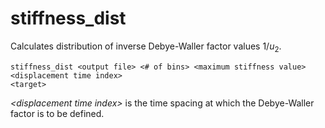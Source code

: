<h1>stiffness_dist</h1>

Calculates distribution of inverse Debye-Waller factor values $1/u_2$.

```
stiffness_dist <output file> <# of bins> <maximum stiffness value> <displacement time index>
<target>
```

_\<displacement time index\>_ is the time spacing at which the Debye-Waller factor is to be defined.
